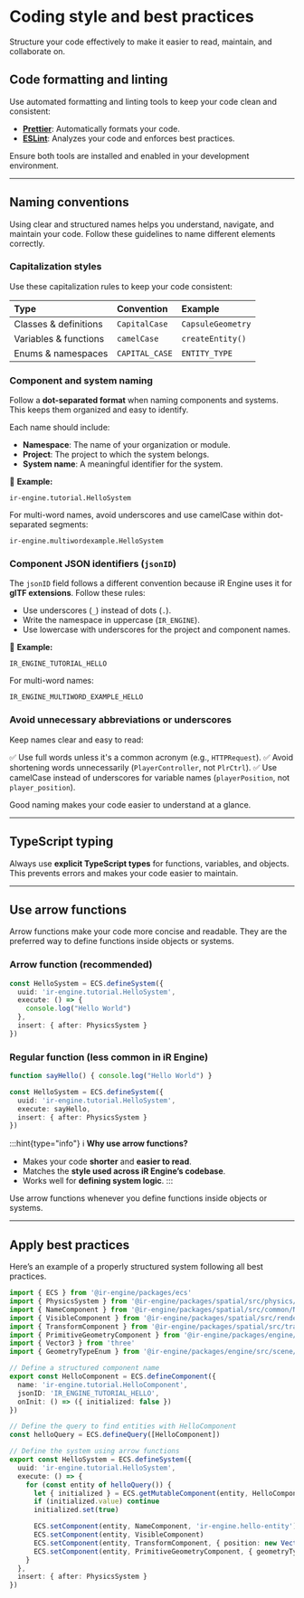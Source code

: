 # Coding style and best practices

Structure your code effectively to make it easier to read, maintain, and collaborate on.

## Code formatting and linting

Use automated formatting and linting tools to keep your code clean and consistent:

- <a href="https://prettier.io/docs/install" target="_blank">**Prettier**</a>: Automatically formats your code.
- <a href="https://www.npmjs.com/package/eslint" target="_blank">**ESLint**</a>: Analyzes your code and enforces best practices.

Ensure both tools are installed and enabled in your development environment.

***

## Naming conventions

Using clear and structured names helps you understand, navigate, and maintain your code. Follow these guidelines to name different elements correctly.

### Capitalization styles

Use these capitalization rules to keep your code consistent:

| Type                  | Convention     | Example           |
| :-------------------- | :------------- | :---------------- |
| Classes & definitions | `CapitalCase`  | `CapsuleGeometry` |
| Variables & functions | `camelCase`    | `createEntity()`  |
| Enums & namespaces    | `CAPITAL_CASE` | `ENTITY_TYPE`     |

### Component and system naming

Follow a **dot-separated format** when naming components and systems. This keeps them organized and easy to identify.

Each name should include:

- **Namespace**: The name of your organization or module.
- **Project**: The project to which the system belongs.
- **System name**: A meaningful identifier for the system.

📌 **Example:**

```plaintext
ir-engine.tutorial.HelloSystem
```

For multi-word names, avoid underscores and use camelCase within dot-separated segments:

```plaintext
ir-engine.multiwordexample.HelloSystem
```

### Component JSON identifiers (`jsonID`)

The `jsonID` field follows a different convention because iR Engine uses it for **glTF extensions**. Follow these rules:

- Use underscores (`_`) instead of dots (`.`).
- Write the namespace in uppercase (`IR_ENGINE`).
- Use lowercase with underscores for the project and component names.

📌 **Example:**

```plaintext
IR_ENGINE_TUTORIAL_HELLO
```

For multi-word names:

```plaintext
IR_ENGINE_MULTIWORD_EXAMPLE_HELLO
```

### Avoid unnecessary abbreviations or underscores

Keep names clear and easy to read:

✅ Use full words unless it's a common acronym (e.g., `HTTPRequest`).
✅ Avoid shortening words unnecessarily (`PlayerController`, not `PlrCtrl`).
✅ Use camelCase instead of underscores for variable names (`playerPosition`, not `player_position`).

Good naming makes your code easier to understand at a glance.

***

## TypeScript typing

Always use **explicit TypeScript types** for functions, variables, and objects. This prevents errors and makes your code easier to maintain.

***

## Use arrow functions

Arrow functions make your code more concise and readable. They are the preferred way to define functions inside objects or systems.

### Arrow function (recommended)

```typescript
const HelloSystem = ECS.defineSystem({
  uuid: 'ir-engine.tutorial.HelloSystem',
  execute: () => {
    console.log("Hello World")
  },
  insert: { after: PhysicsSystem }
})
```

### Regular function (less common in iR Engine)

```typescript
function sayHello() { console.log("Hello World") }

const HelloSystem = ECS.defineSystem({
  uuid: 'ir-engine.tutorial.HelloSystem',
  execute: sayHello,
  insert: { after: PhysicsSystem }
})
```

:::hint{type="info"}
ℹ️  **Why use arrow functions?**

- Makes your code **shorter** and **easier to read**.
- Matches the **style used across iR Engine’s codebase**.
- Works well for **defining system logic**.
:::

Use arrow functions whenever you define functions inside objects or systems.

***

## Apply best practices

Here’s an example of a properly structured system following all best practices.

```typescript
import { ECS } from '@ir-engine/packages/ecs'
import { PhysicsSystem } from '@ir-engine/packages/spatial/src/physics/PhysicsModule'
import { NameComponent } from '@ir-engine/packages/spatial/src/common/NameComponent'
import { VisibleComponent } from '@ir-engine/packages/spatial/src/renderer/components/VisibleComponent'
import { TransformComponent } from '@ir-engine/packages/spatial/src/transform/components/TransformComponent'
import { PrimitiveGeometryComponent } from '@ir-engine/packages/engine/src/scene/components/PrimitiveGeometryComponent'
import { Vector3 } from 'three'
import { GeometryTypeEnum } from '@ir-engine/packages/engine/src/scene/constants/GeometryTypeEnum'

// Define a structured component name
export const HelloComponent = ECS.defineComponent({
  name: 'ir-engine.tutorial.HelloComponent',
  jsonID: 'IR_ENGINE_TUTORIAL_HELLO',
  onInit: () => ({ initialized: false })
})

// Define the query to find entities with HelloComponent
const helloQuery = ECS.defineQuery([HelloComponent])

// Define the system using arrow functions
export const HelloSystem = ECS.defineSystem({
  uuid: 'ir-engine.tutorial.HelloSystem',
  execute: () => {
    for (const entity of helloQuery()) {
      let { initialized } = ECS.getMutableComponent(entity, HelloComponent)
      if (initialized.value) continue
      initialized.set(true)

      ECS.setComponent(entity, NameComponent, 'ir-engine.hello-entity')
      ECS.setComponent(entity, VisibleComponent)
      ECS.setComponent(entity, TransformComponent, { position: new Vector3(0, 1, 0) })
      ECS.setComponent(entity, PrimitiveGeometryComponent, { geometryType: GeometryTypeEnum.SphereGeometry })
    }
  },
  insert: { after: PhysicsSystem }
})
```

